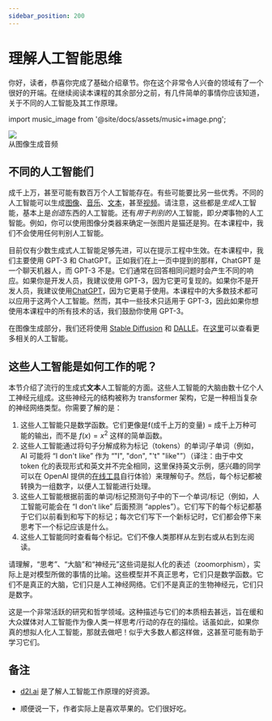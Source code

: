 ```yaml
---
sidebar_position: 200
---
```

#   理解人工智能思维

你好，读者，恭喜你完成了基础介绍章节。你在这个非常令人兴奋的领域有了一个很好的开端。在继续阅读本课程的其余部分之前，有几件简单的事情你应该知道，关于不同的人工智能及其工作原理。

import music_image from '@site/docs/assets/music+image.png';

<div style={{textAlign: 'center'}}>
  <img src={music_image} style={{width: "850px"}} />
</div>

<div style={{textAlign: 'center'}}>
  从图像生成音频
</div>

## 不同的人工智能们

成千上万，甚至可能有数百万个人工智能存在。有些可能要比另一些优秀。不同的人工智能可以生成[图像](https://openai.com/product/dall-e-2)、[音乐](https://google-research.github.io/seanet/musiclm/examples/)、[文本](https://platform.openai.com/playground)，甚至[视频](https://makeavideo.studio/)。请注意，这些都是*生成*人工智能，基本上是*创造*东西的人工智能。还有*用于判别的*人工智能，即*分类*事物的人工智能。例如，你可以使用图像分类器来确定一张图片是猫还是狗。在本课程中，我们不会使用任何判别人工智能。

目前仅有少数生成式人工智能足够先进，可以在提示工程中生效。在本课程中，我们主要使用 GPT-3 和 ChatGPT。正如我们在上一页中提到的那样，ChatGPT 是一个聊天机器人，而 GPT-3 不是。它们通常在回答相同问题时会产生不同的响应。如果你是开发人员，我建议使用 GPT-3，因为它更可复现的。如果你不是开发人员，我建议使用[ChatGPT](https://learnprompting.org/docs/category/%EF%B8%8F-image-prompting)，因为它更易于使用。本课程中的大多数技术都可以应用于这两个人工智能。然而，其中一些技术只适用于 GPT-3，因此如果你想使用本课程中的所有技术的话，我们鼓励你使用 GPT-3。

在图像生成部分，我们还将使用 [Stable Diffusion](https://beta.dreamstudio.ai/home) 和 [DALLE](https://openai.com/product/dall-e-2)。在[这里](https://learnprompting.org/docs/products#chatbots)可以查看更多相关的人工智能。


## 这些人工智能是如何工作的呢？

本节介绍了流行的生成式**文本**人工智能的方面。这些人工智能的大脑由数十亿个人工神经元组成。这些神经元的结构被称为 transformer 架构，它是一种相当复杂的神经网络类型。你需要了解的是：

1. 这些人工智能只是数学函数。它们更像是f(成千上万的变量) = 成千上万种可能的输出，而不是 $f(x) = x^2$ 这样的简单函数。
2. 这些人工智能通过将句子分解成称为标记（tokens）的单词/子单词（例如，AI 可能将 “I don't like” 作为 “"I", "don", "'t" "like"”）（译注：由于中文 token 化的表现形式和英文并不完全相同，这里保持英文示例，感兴趣的同学可以在 OpenAI 提供的[在线工具](https://platform.openai.com/tokenizer)自行体验）来理解句子。然后，每个标记都被转换为一组数字，以便人工智能进行处理。
3. 这些人工智能根据前面的单词/标记预测句子中的下一个单词/标记（例如，人工智能可能会在 “I don't like” 后面预测 “apples”）。它们写下的每个标记都基于它们以前看到和写下的标记；每次它们写下一个新标记时，它们都会停下来思考下一个标记应该是什么。
4. 这些人工智能同时查看每个标记。它们不像人类那样从左到右或从右到左阅读。

请理解，“思考”、“大脑”和“神经元”这些词是拟人化的表述（zoomorphism），实际上是对模型所做的事情的比喻。这些模型并不真正思考，它们只是数学函数。它们不是真正的大脑，它们只是人工神经网络。它们不是真正的生物神经元，它们只是数字。

这是一个非常活跃的研究和哲学领域。这种描述与它们的本质相去甚远，旨在缓和大众媒体对人工智能作为像人类一样思考/行动的存在的描绘。话虽如此，如果你真的想拟人化人工智能，那就去做吧！似乎大多数人都这样做，这甚至可能有助于学习它们。


## 备注

- [d2l.ai](https://www.d2l.ai) 是了解人工智能工作原理的好资源。

- 顺便说一下，作者实际上是喜欢苹果的。它们很好吃。
